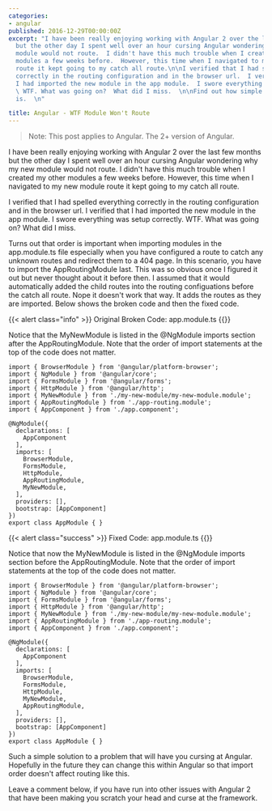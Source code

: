 ```yaml
---
categories:
- angular
published: 2016-12-29T00:00:00Z
excerpt: "I have been really enjoying working with Angular 2 over the last few months
  but the other day I spent well over an hour cursing Angular wondering why my new
  module would not route.  I didn't have this much trouble when I created my other
  modules a few weeks before.  However, this time when I navigated to my new module
  route it kept going to my catch all route.\n\nI verified that I had spelled everything
  correctly in the routing configuration and in the browser url.  I verified that
  I had imported the new module in the app module.  I swore everything was setup correctly.
  \ WTF. What was going on?  What did I miss.  \n\nFind out how simple the solution
  is.  \n"

title: Angular - WTF Module Won't Route
---
```


> Note: This post applies to Angular.  The 2+ version of Angular.

I have been really enjoying working with Angular 2 over the last few months but the other day I spent well over an hour cursing Angular wondering why my new module would not route.  I didn't have this much trouble when I created my other modules a few weeks before.  However, this time when I navigated to my new module route it kept going to my catch all route.

I verified that I had spelled everything correctly in the routing configuration and in the browser url.  I verified that I had imported the new module in the app module.  I swore everything was setup correctly.  WTF. What was going on?  What did I miss.

Turns out that order is important when importing modules in the app.module.ts file especially when you have configured a route to catch any unknown routes and redirect them to a 404 page.  In this scenario, you have to import the AppRoutingModule last.  This was so obvious once I figured it out but never thought about it before then.  I assumed that it would automatically added the child routes into the routing configuations before the catch all route.  Nope it doesn't work that way.  It adds the routes as they are imported. Below shows the broken code and then the fixed code.

{{< alert class="info" >}}
Original Broken Code: app.module.ts
{{</alert>}}

Notice that the MyNewModule is listed in the @NgModule imports section after the AppRoutingModule.  Note that the order of import statements at the top of the code does not matter.

```
import { BrowserModule } from '@angular/platform-browser';
import { NgModule } from '@angular/core';
import { FormsModule } from '@angular/forms';
import { HttpModule } from '@angular/http';
import { MyNewModule } from './my-new-module/my-new-module.module';
import { AppRoutingModule } from './app-routing.module';
import { AppComponent } from './app.component';

@NgModule({
  declarations: [
    AppComponent
  ],
  imports: [
    BrowserModule,
    FormsModule,
    HttpModule,
    AppRoutingModule,
  	MyNewModule,
  ],
  providers: [],
  bootstrap: [AppComponent]
})
export class AppModule { }
```

{{< alert class="success" >}}
Fixed Code: app.module.ts
{{</alert>}}

Notice that now the MyNewModule is listed in the @NgModule imports section before the AppRoutingModule.  Note that the order of import statements at the top of the code does not matter.

```
import { BrowserModule } from '@angular/platform-browser';
import { NgModule } from '@angular/core';
import { FormsModule } from '@angular/forms';
import { HttpModule } from '@angular/http';
import { MyNewModule } from './my-new-module/my-new-module.module';
import { AppRoutingModule } from './app-routing.module';
import { AppComponent } from './app.component';

@NgModule({
  declarations: [
    AppComponent
  ],
  imports: [
    BrowserModule,
    FormsModule,
    HttpModule,
	MyNewModule,
    AppRoutingModule,
  ],
  providers: [],
  bootstrap: [AppComponent]
})
export class AppModule { }
```

Such a simple solution to a problem that will have you cursing at Angular.  Hopefully in the future they can change this within Angular so that import order doesn't affect routing like this.

Leave a comment below, if you have run into other issues with Angular 2 that have been making you scratch your head and curse at the framework.
